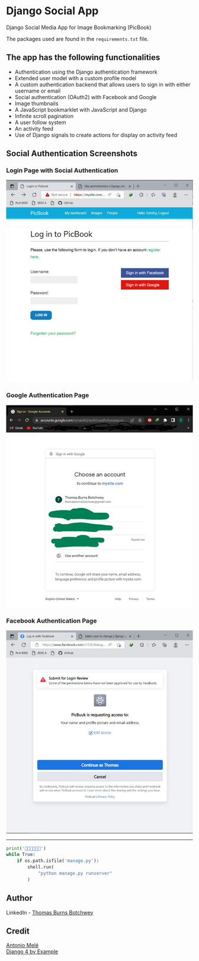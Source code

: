 # Django Social App
 Django Social Media App for Image Bookmarking (PicBook)  
 

 The packages used are found in the ```requirements.txt``` file.

## The app has the following functionalities
- Authentication using the Django authentication framework
- Extended user model with a custom profile model
- A custom authentication backend that allows users to sign in with either username or email
- Social authentication (OAuth2) with Facebook and Google 
- Image thumbnails
- A JavaScript bookmarklet with JavaScript and Django
- Infinite scroll pagination
- A user follow system
- An activity feed
- Use of Django signals to create actions for display on activity feed
<!-- - Count image views with Redis -->
<!-- - Build an image ranking with Redis -->

## Social Authentication Screenshots
### Login Page with Social Authentication
![Login Page with Social Authentication](./imgs/auth-login.jpg)

### Google Authentication Page
![Google Authentication](./imgs/google-auth.jpg)

### Facebook Authentication Page
![Facebook Authentication](./imgs/facebook-auth.jpg)

---

```python
print('🎉🎉🎉🎉🎉🎉')
while True:
    if os.path.isfile('manage.py'):
        shell.run(
            "python manage.py runserver"
        )
```
## Author

LinkedIn - [Thomas Burns Botchwey](www.linkedin.com/in/tbbotchwey)

## Credit

[Antonio Melé](https://antoniomele.es/)  
[Django 4 by Example](https://djangobyexample.com/)